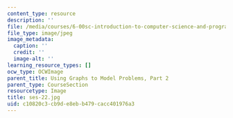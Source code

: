 ```yaml
---
content_type: resource
description: ''
file: /media/courses/6-00sc-introduction-to-computer-science-and-programming-spring-2011/c10820c3cb9de8ebb479cacc401976a3_ses-22.jpg
file_type: image/jpeg
image_metadata:
  caption: ''
  credit: ''
  image-alt: ''
learning_resource_types: []
ocw_type: OCWImage
parent_title: Using Graphs to Model Problems, Part 2
parent_type: CourseSection
resourcetype: Image
title: ses-22.jpg
uid: c10820c3-cb9d-e8eb-b479-cacc401976a3
---
```

